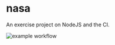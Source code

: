 # nasa
An exercise project on NodeJS and the CI.

![example workflow](https://github.com/github/docs/actions/workflows/main.yml/badge.svg)
